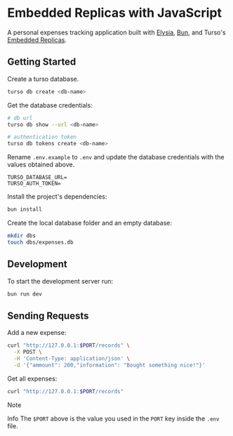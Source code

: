 # Embedded Replicas with JavaScript

A personal expenses tracking application built with [Elysia](https://elysiajs.com/), [Bun](https://bun.sh/), and Turso's [Embedded Replicas](https://docs.turso.tech/features/embedded-replicas).

## Getting Started

Create a turso database.

```sh
turso db create <db-name>
```

Get the database credentials:

```sh
# db url
turso db show --url <db-name>

# authentication token
turso db tokens create <db-name>
```

Rename `.env.example` to `.env` and update the database credentials with the values obtained above.

```text
TURSO_DATABASE_URL=
TURSO_AUTH_TOKEN=
```

Install the project's dependencies:

```bash
bun install
```

Create the local database folder and an empty database:

```bash
mkdir dbs
touch dbs/expenses.db
```

## Development

To start the development server run:

```bash
bun run dev
```

## Sending Requests

Add a new expense:

```sh
curl "http://127.0.0.1:$PORT/records" \
  -X POST \
  -H 'Content-Type: application/json' \
  -d '{"ammount": 200,"information": "Bought something nice!"}'
```

Get all expenses:

```sh
curl "http://127.0.0.1:$PORT/records"
```

> [!Note]
> Info The `$PORT` above is the value you used in the `PORT` key inside the `.env` file.
